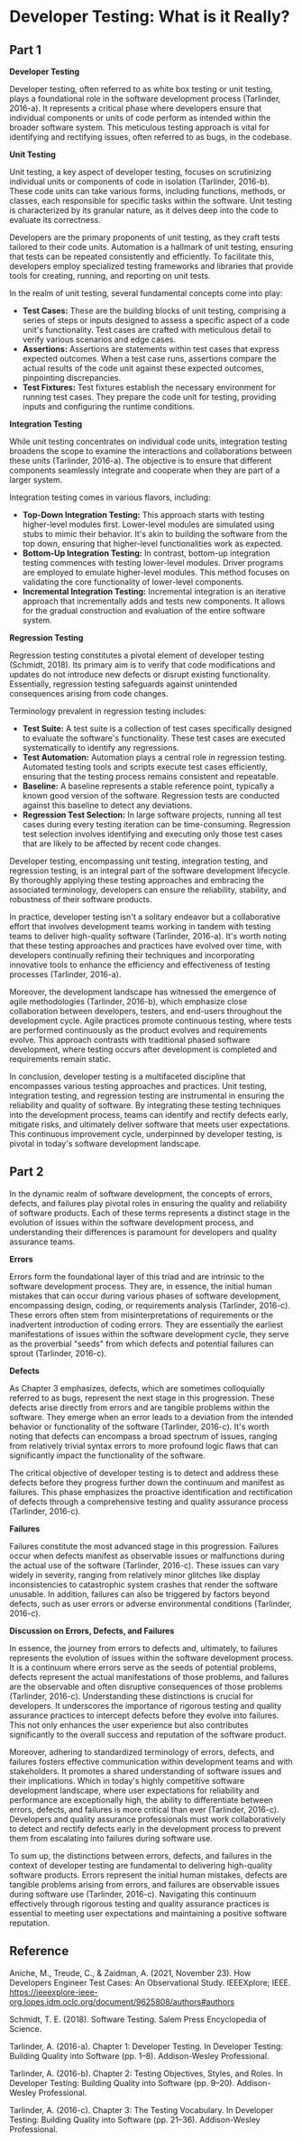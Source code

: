 # Developer Testing: What is it Really?
## Part 1 

**Developer Testing**

Developer testing, often referred to as white box testing or unit testing, plays a foundational role in the software development process (Tarlinder, 2016-a). It represents a critical phase where developers ensure that individual components or units of code perform as intended within the broader software system. This meticulous testing approach is vital for identifying and rectifying issues, often referred to as bugs, in the codebase.

**Unit Testing**

Unit testing, a key aspect of developer testing, focuses on scrutinizing individual units or components of code in isolation (Tarlinder, 2016-b). These code units can take various forms, including functions, methods, or classes, each responsible for specific tasks within the software. Unit testing is characterized by its granular nature, as it delves deep into the code to evaluate its correctness.

Developers are the primary proponents of unit testing, as they craft tests tailored to their code units. Automation is a hallmark of unit testing, ensuring that tests can be repeated consistently and efficiently. To facilitate this, developers employ specialized testing frameworks and libraries that provide tools for creating, running, and reporting on unit tests.

In the realm of unit testing, several fundamental concepts come into play:

- **Test Cases:** These are the building blocks of unit testing, comprising a series of steps or inputs designed to assess a specific aspect of a code unit's functionality. Test cases are crafted with meticulous detail to verify various scenarios and edge cases.
- **Assertions:** Assertions are statements within test cases that express expected outcomes. When a test case runs, assertions compare the actual results of the code unit against these expected outcomes, pinpointing discrepancies.
- **Test Fixtures:** Test fixtures establish the necessary environment for running test cases. They prepare the code unit for testing, providing inputs and configuring the runtime conditions.

**Integration Testing**

While unit testing concentrates on individual code units, integration testing broadens the scope to examine the interactions and collaborations between these units (Tarlinder, 2016-a). The objective is to ensure that different components seamlessly integrate and cooperate when they are part of a larger system.

Integration testing comes in various flavors, including:

- **Top-Down Integration Testing:** This approach starts with testing higher-level modules first. Lower-level modules are simulated using stubs to mimic their behavior. It's akin to building the software from the top down, ensuring that higher-level functionalities work as expected.
- **Bottom-Up Integration Testing:** In contrast, bottom-up integration testing commences with testing lower-level modules. Driver programs are employed to emulate higher-level modules. This method focuses on validating the core functionality of lower-level components.
- **Incremental Integration Testing:** Incremental integration is an iterative approach that incrementally adds and tests new components. It allows for the gradual construction and evaluation of the entire software system.

**Regression Testing**

Regression testing constitutes a pivotal element of developer testing (Schmidt, 2018). Its primary aim is to verify that code modifications and updates do not introduce new defects or disrupt existing functionality. Essentially, regression testing safeguards against unintended consequences arising from code changes.

Terminology prevalent in regression testing includes:

- **Test Suite:** A test suite is a collection of test cases specifically designed to evaluate the software's functionality. These test cases are executed systematically to identify any regressions.
- **Test Automation:** Automation plays a central role in regression testing. Automated testing tools and scripts execute test cases efficiently, ensuring that the testing process remains consistent and repeatable.
- **Baseline:** A baseline represents a stable reference point, typically a known good version of the software. Regression tests are conducted against this baseline to detect any deviations.
- **Regression Test Selection:** In large software projects, running all test cases during every testing iteration can be time-consuming. Regression test selection involves identifying and executing only those test cases that are likely to be affected by recent code changes.

Developer testing, encompassing unit testing, integration testing, and regression testing, is an integral part of the software development lifecycle. By thoroughly applying these testing approaches and embracing the associated terminology, developers can ensure the reliability, stability, and robustness of their software products.

In practice, developer testing isn't a solitary endeavor but a collaborative effort that involves development teams working in tandem with testing teams to deliver high-quality software (Tarlinder, 2016-a). It's worth noting that these testing approaches and practices have evolved over time, with developers continually refining their techniques and incorporating innovative tools to enhance the efficiency and effectiveness of testing processes (Tarlinder, 2016-a).

Moreover, the development landscape has witnessed the emergence of agile methodologies (Tarlinder, 2016-b), which emphasize close collaboration between developers, testers, and end-users throughout the development cycle. Agile practices promote continuous testing, where tests are performed continuously as the product evolves and requirements evolve. This approach contrasts with traditional phased software development, where testing occurs after development is completed and requirements remain static.

In conclusion, developer testing is a multifaceted discipline that encompasses various testing approaches and practices. Unit testing, integration testing, and regression testing are instrumental in ensuring the reliability and quality of software. By integrating these testing techniques into the development process, teams can identify and rectify defects early, mitigate risks, and ultimately deliver software that meets user expectations. This continuous improvement cycle, underpinned by developer testing, is pivotal in today's software development landscape.

## Part 2 

In the dynamic realm of software development, the concepts of errors, defects, and failures play pivotal roles in ensuring the quality and reliability of software products. Each of these terms represents a distinct stage in the evolution of issues within the software development process, and understanding their differences is paramount for developers and quality assurance teams.

**Errors**

Errors form the foundational layer of this triad and are intrinsic to the software development process. They are, in essence, the initial human mistakes that can occur during various phases of software development, encompassing design, coding, or requirements analysis (Tarlinder, 2016-c). These errors often stem from misinterpretations of requirements or the inadvertent introduction of coding errors. They are essentially the earliest manifestations of issues within the software development cycle, they serve as the proverbial "seeds" from which defects and potential failures can sprout (Tarlinder, 2016-c).

**Defects**

As Chapter 3 emphasizes, defects, which are sometimes colloquially referred to as bugs, represent the next stage in this progression. These defects arise directly from errors and are tangible problems within the software. They emerge when an error leads to a deviation from the intended behavior or functionality of the software (Tarlinder, 2016-c). It's worth noting that defects can encompass a broad spectrum of issues, ranging from relatively trivial syntax errors to more profound logic flaws that can significantly impact the functionality of the software. 

The critical objective of developer testing is to detect and address these defects before they progress further down the continuum and manifest as failures. This phase emphasizes the proactive identification and rectification of defects through a comprehensive testing and quality assurance process (Tarlinder, 2016-c).

**Failures**

Failures constitute the most advanced stage in this progression. Failures occur when defects manifest as observable issues or malfunctions during the actual use of the software (Tarlinder, 2016-c). These issues can vary widely in severity, ranging from relatively minor glitches like display inconsistencies to catastrophic system crashes that render the software unusable. In addition, failures can also be triggered by factors beyond defects, such as user errors or adverse environmental conditions (Tarlinder, 2016-c).

**Discussion on Errors, Defects, and Failures**

In essence, the journey from errors to defects and, ultimately, to failures represents the evolution of issues within the software development process. It is a continuum where errors serve as the seeds of potential problems, defects represent the actual manifestations of those problems, and failures are the observable and often disruptive consequences of those problems (Tarlinder, 2016-c). Understanding these distinctions is crucial for developers. It underscores the importance of rigorous testing and quality assurance practices to intercept defects before they evolve into failures. This not only enhances the user experience but also contributes significantly to the overall success and reputation of the software product. 

Moreover, adhering to standardized terminology of errors, defects, and failures fosters effective communication within development teams and with stakeholders. It promotes a shared understanding of software issues and their implications. Which in today's highly competitive software development landscape, where user expectations for reliability and performance are exceptionally high, the ability to differentiate between errors, defects, and failures is more critical than ever (Tarlinder, 2016-c). Developers and quality assurance professionals must work collaboratively to detect and rectify defects early in the development process to prevent them from escalating into failures during software use.

To sum up, the distinctions between errors, defects, and failures in the context of developer testing are fundamental to delivering high-quality software products. Errors represent the initial human mistakes, defects are tangible problems arising from errors, and failures are observable issues during software use (Tarlinder, 2016-c). Navigating this continuum effectively through rigorous testing and quality assurance practices is essential to meeting user expectations and maintaining a positive software reputation.

## Reference 

Aniche, M., Treude, C., & Zaidman, A. (2021, November 23). How Developers Engineer Test Cases: An Observational Study. IEEEXplore; IEEE. https://ieeexplore-ieee-org.lopes.idm.oclc.org/document/9625808/authors#authors

Schmidt, T. E. (2018). Software Testing. Salem Press Encyclopedia of Science.

Tarlinder, A. (2016-a). Chapter 1: Developer Testing. In Developer Testing: Building Quality into Software (pp. 1–8). Addison-Wesley Professional.

Tarlinder, A. (2016-b). Chapter 2: Testing Objectives, Styles, and Roles. In Developer Testing: Building Quality into Software (pp. 9–20). Addison-Wesley Professional.

Tarlinder, A. (2016-c). Chapter 3: The Testing Vocabulary. In Developer Testing: Building Quality into Software (pp. 21–36). Addison-Wesley Professional.
